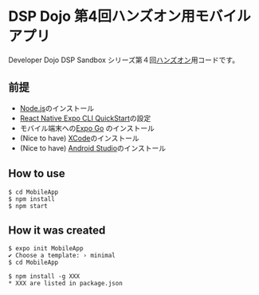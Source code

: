 # DSP Dojo 第4回ハンズオン用モバイルアプリ
Developer Dojo DSP Sandbox シリーズ第４回[ハンズオン](https://ibm-developer.connpass.com/event/208966/)用コードです。

## 

## 前提
* [Node.js](https://nodejs.org/)のインストール
* [React Native Expo CLI QuickStart](https://reactnative.dev/docs/environment-setup)の設定
* モバイル端末への[Expo Go](https://expo.io/client) のインストール
* (Nice to have) [XCode](https://developer.apple.com/xcode/)のインストール
* (Nice to have) [Android Studio](https://developer.android.com/studio/install)のインストール

## How to use
```
$ cd MobileApp
$ npm install
$ npm start
```

## How it was created
```
$ expo init MobileApp
✔ Choose a template: › minimal
$ cd MobileApp

$ npm install -g XXX
* XXX are listed in package.json
```
